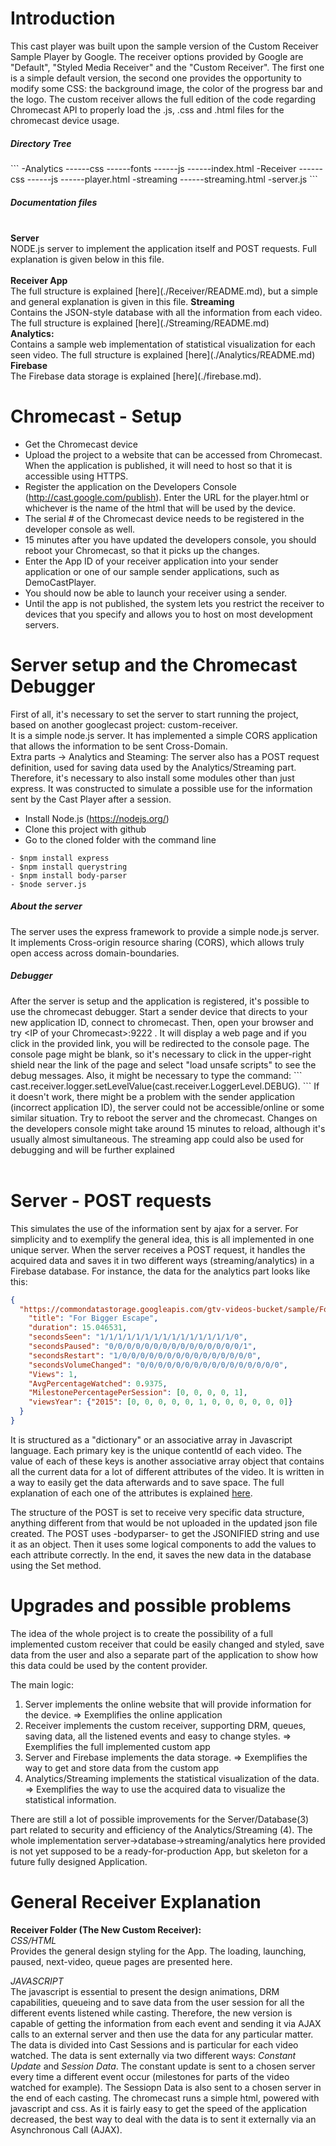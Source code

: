 # Introduction

This cast player was built upon the sample version of the Custom Receiver Sample Player by Google. The receiver options provided by Google are
"Default", "Styled Media Receiver" and the "Custom Receiver". The first one is a simple default version, the second one
provides the opportunity to modify some CSS: the background image, the color of the progress bar and the logo. The custom receiver
allows the full edition of the code regarding Chromecast API to properly load the .js, .css and .html files for the chromecast device usage.<br>

<h5> Directory Tree </h5>
```
-Analytics
------css
------fonts
------js
------index.html
-Receiver
------css
------js
------player.html
-streaming
------streaming.html
-server.js
```
<h5> Documentation files </h5><br>
<b>Server</b> <br>
NODE.js server to implement the application itself and POST requests. Full explanation is given below in this file.<br><br>
<b>Receiver App</b> <br>
The full structure is explained [here](./Receiver/README.md), but a simple and general explanation is given in this file. 
<b>Streaming</b> <br>
Contains the JSON-style database with all the information from each video. The full structure is explained [here](./Streaming/README.md)
<br>
<b>Analytics: </b> <br>
Contains a sample web implementation of statistical visualization for each seen video. The full structure is explained [here](./Analytics/README.md)<br>
<b>Firebase </b> <br>
The Firebase data storage is explained [here](./firebase.md).

# Chromecast - Setup

* Get the Chromecast device
* Upload the project to a website that can be accessed from Chromecast. When the application is published, it will need to host so that it is accessible using HTTPS.
* Register the application on the Developers Console (http://cast.google.com/publish). Enter the URL for the player.html or whichever is the name of the html that will be used by the device. 
* The serial # of the Chromecast device needs to be registered in the developer console as well.
* 15 minutes after you have updated the developers console, you should reboot your Chromecast, so that it picks up the changes.
* Enter the App ID of your receiver application into your sender application or one of our sample sender applications, such as DemoCastPlayer.
* You should now be able to launch your receiver using a sender.
* Until the app is not published, the system lets you restrict the receiver to devices that you specify and allows you to host on most development servers.

# Server setup and the Chromecast Debugger
First of all, it's necessary to set the server to start running the project, based on another googlecast project: custom-receiver. <br>
It is a simple node.js server. It has implemented a simple CORS application that allows the information to be sent Cross-Domain. <br>
Extra parts -> Analytics and Steaming: The server also has a POST request definition, used for saving data used by the Analytics/Streaming part. Therefore, it's necessary to also install some modules other than just express. It was constructed to simulate a possible use for the information sent by the Cast Player after a session.<br>

- Install Node.js (https://nodejs.org/)
- Clone this project with github
- Go to the cloned folder with the command line
```
- $npm install express
- $npm install querystring
- $npm install body-parser
- $node server.js
```

<h5>About the server</h5> The server uses the express framework to provide a simple node.js server. It implements Cross-origin resource sharing (CORS), which allows truly open access across domain-boundaries. <br>
<h5>Debugger</h5>After the server is setup and the application is registered, it's possible to use the chromecast debugger. Start a sender device that directs to your new application ID, connect to chromecast. Then, open your browser and try &lt;IP of your Chromecast>:9222 . It will display a web page and if you click in the provided link, you will be redirected to the console page. The console page might be blank, so it's necessary to click in the upper-right shield near the link of the page and select "load unsafe scripts" to see the debug messages. Also, it might be necessary to type the command:
```
cast.receiver.logger.setLevelValue(cast.receiver.LoggerLevel.DEBUG).
```
If it doesn't work, there might be a problem with the sender application (incorrect application ID), the server could not be accessible/online or some similar situation. Try to reboot the server and the chromecast. Changes on the developers console might take around 15 minutes to reload, although it's usually almost simultaneous. The streaming app could also be used for debugging and will be further explained<br><br>


# Server - POST requests

This simulates the use of the information sent by ajax for a server. For simplicity and to exemplify the general idea, this is all implemented in one unique server. When the server receives a POST request, it handles the acquired data and saves it in two different ways (streaming/analytics) in a Firebase database. For instance, the data for the analytics part looks like this:

```json
{
  "https://commondatastorage.googleapis.com/gtv-videos-bucket/sample/ForBiggerEscapes.mp4": {
    "title": "For Bigger Escape",
    "duration": 15.046531,
    "secondsSeen": "1/1/1/1/1/1/1/1/1/1/1/1/1/1/1/0",
    "secondsPaused": "0/0/0/0/0/0/0/0/0/0/0/0/0/0/0/1",
    "secondsRestart": "1/0/0/0/0/0/0/0/0/0/0/0/0/0/0/0",
    "secondsVolumeChanged": "0/0/0/0/0/0/0/0/0/0/0/0/0/0/0/0",
    "Views": 1,
    "AvgPercentageWatched": 0.9375,
    "MilestonePercentagePerSession": [0, 0, 0, 0, 1],
    "viewsYear": {"2015": [0, 0, 0, 0, 0, 1, 0, 0, 0, 0, 0, 0]}
  }
}
```
It is structured as a "dictionary" or an associative array in Javascript language. Each primary key is the unique contentId of each video. The value of each of these keys is another associative array object that contains all the current data for a lot of different attributes of the video. It is written in a way to easily get the data afterwards and to save space. The full explanation of each one of the attributes is explained [here](./firebase.md).

The structure of the POST is set to receive very specific data structure, anything different from that would be not uploaded in the updated json file created. The POST uses -bodyparser- to get the JSONIFIED string and use it as an object. Then it uses some logical components to add the values to each attribute correctly. In the end, it saves the new data in the database using the Set method.

# Upgrades and possible problems

The idea of the whole project is to create the possibility of a full implemented custom receiver that could be easily changed and styled, save data from the user and also a separate part of the application to show how this data could be used by the content provider.

The main logic: <br>
1. Server implements the online website that will provide information for the device. => Exemplifies the online application<br>
2. Receiver implements the custom receiver, supporting DRM, queues, saving data, all the listened events and easy to change styles. => Exemplifies the full implemented custom app<br>
3. Server and Firebase implements the data storage. => Exemplifies the way to get and store data from the custom app<br>
4. Analytics/Streaming implements the statistical visualization of the data. => Exemplifies the way to use the acquired data to visualize the statistical information.<br>

There are still a lot of possible improvements for the Server/Database(3) part related to security and efficiency of the Analytics/Streaming (4). The whole implementation server->database->streaming/analytics here provided is not yet supposed to be a ready-for-production App, but skeleton for a future fully designed Application. 

# General Receiver Explanation
<b>Receiver Folder (The New Custom Receiver): </b> <br>
<i>CSS/HTML</i><br> Provides the general design styling for the App. The loading, launching, paused, next-video, queue pages are presented here. 

<i>JAVASCRIPT</i><br> The javascript is essential to present the design animations, DRM capabilities, queueing and to save data from the user session for all the different events listened while casting. Therefore, the new version is capable of getting the information from each event and sending it via AJAX calls to an external server and then use the data for any particular matter. The data is divided into Cast Sessions and is particular for each video watched. The data is sent externally via two different ways: <i>Constant Update</i> and <i>Session Data</i>. The constant update is sent to a chosen server every time a different event occur (milestones for parts of the video watched for example). The Sessiopn Data is also sent to a chosen server in the end of each casting. The chromecast runs a simple html, powered with javascript and css. As it is fairly easy to get the speed of the application decreased, the best way to deal with the data is to sent it externally via an Asynchronous Call (AJAX). <br>



